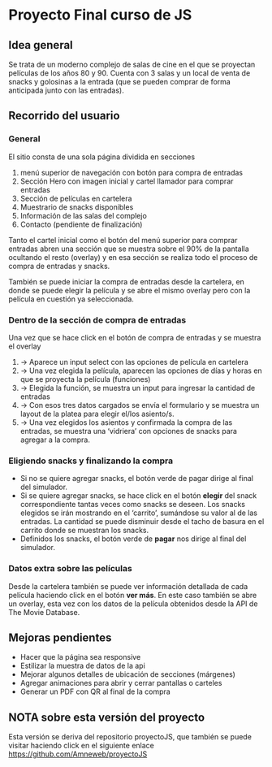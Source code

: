 # Proyecto Final curso de JS
## Idea general
Se trata de un moderno complejo de salas de cine en el que se proyectan películas de los años 80 y 90. Cuenta con 3 salas y un local de venta de snacks y golosinas a la entrada (que se pueden comprar de forma anticipada junto con las entradas). 
## Recorrido del usuario
### General
El sitio consta de una sola página dividida en secciones
1. menú superior de navegación con botón para compra de entradas 
1. Sección Hero con imagen inicial y cartel llamador para comprar entradas
1. Sección de películas en cartelera
1. Muestrario de snacks disponibles
1. Información de las salas del complejo
1. Contacto (pendiente de finalización)

Tanto el cartel inicial como el botón del menú superior para comprar entradas abren una sección que se muestra sobre el 90% de la pantalla ocultando el resto (overlay) y en esa sección se realiza todo el proceso de compra de entradas y snacks.

También se puede iniciar la compra de entradas desde la cartelera, en donde se puede elegir la película y se abre el mismo overlay pero con la película en cuestión ya seleccionada.
### Dentro de la sección de compra de entradas
Una vez que se hace click en el botón de compra de entradas y se muestra el overlay 
1. -> Aparece un input select con las opciones de película en cartelera
1. -> Una vez elegida la película, aparecen las opciones de días y horas en que se proyecta la película (funciones) 
1. -> Elegida la función, se muestra un input para ingresar la cantidad de entradas
1. -> Con esos tres datos cargados se envía el formulario y se muestra un layout de la platea para elegir el/los asiento/s. 
1. -> Una vez elegidos los asientos y confirmada la compra de las entradas, se muestra una ‘vidriera’ con opciones de snacks para agregar a la compra.
### Eligiendo snacks y finalizando la compra
* Si no se quiere agregar snacks, el botón verde de pagar dirige al final del simulador.
* Si se quiere agregar snacks, se hace click en el botón **elegir** del snack correspondiente tantas veces como snacks se deseen. Los snacks elegidos se irán mostrando en el ‘carrito’, sumándose su valor al de las entradas. La cantidad se puede disminuir desde el tacho de basura en el carrito donde se muestran los snacks.
* Definidos los snacks, el botón verde de **pagar** nos dirige al final del simulador.
### Datos extra sobre las películas
Desde la cartelera también se puede ver información detallada de cada película haciendo click en el botón **ver más**.
En este caso también se abre un overlay, esta vez con los datos de la película obtenidos desde la API de The Movie Database.
## Mejoras pendientes
* Hacer que la página sea responsive
* Estilizar la muestra de datos de la api
* Mejorar algunos detalles de ubicación de secciones (márgenes)
* Agregar animaciones para abrir y cerrar pantallas o carteles
* Generar un PDF con QR al final de la compra

## NOTA sobre esta versión del proyecto
Esta versión se deriva del repositorio proyectoJS, que también se puede visitar haciendo click en el siguiente enlace
https://github.com/Amneweb/proyectoJS


